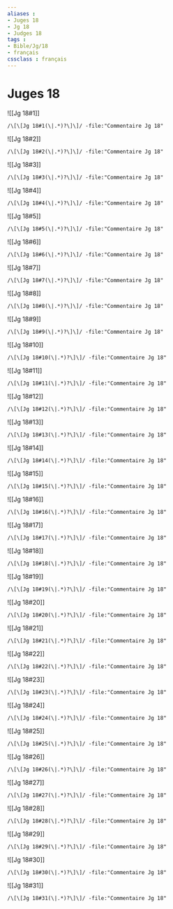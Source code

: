 ```yaml
---
aliases : 
- Juges 18
- Jg 18
- Judges 18
tags : 
- Bible/Jg/18
- français
cssclass : français
---
```


# Juges 18

![[Jg 18#1]]

```query
/\[\[Jg 18#1(\|.*)?\]\]/ -file:"Commentaire Jg 18"
```

![[Jg 18#2]]

```query
/\[\[Jg 18#2(\|.*)?\]\]/ -file:"Commentaire Jg 18"
```

![[Jg 18#3]]

```query
/\[\[Jg 18#3(\|.*)?\]\]/ -file:"Commentaire Jg 18"
```

![[Jg 18#4]]

```query
/\[\[Jg 18#4(\|.*)?\]\]/ -file:"Commentaire Jg 18"
```

![[Jg 18#5]]

```query
/\[\[Jg 18#5(\|.*)?\]\]/ -file:"Commentaire Jg 18"
```

![[Jg 18#6]]

```query
/\[\[Jg 18#6(\|.*)?\]\]/ -file:"Commentaire Jg 18"
```

![[Jg 18#7]]

```query
/\[\[Jg 18#7(\|.*)?\]\]/ -file:"Commentaire Jg 18"
```

![[Jg 18#8]]

```query
/\[\[Jg 18#8(\|.*)?\]\]/ -file:"Commentaire Jg 18"
```

![[Jg 18#9]]

```query
/\[\[Jg 18#9(\|.*)?\]\]/ -file:"Commentaire Jg 18"
```

![[Jg 18#10]]

```query
/\[\[Jg 18#10(\|.*)?\]\]/ -file:"Commentaire Jg 18"
```

![[Jg 18#11]]

```query
/\[\[Jg 18#11(\|.*)?\]\]/ -file:"Commentaire Jg 18"
```

![[Jg 18#12]]

```query
/\[\[Jg 18#12(\|.*)?\]\]/ -file:"Commentaire Jg 18"
```

![[Jg 18#13]]

```query
/\[\[Jg 18#13(\|.*)?\]\]/ -file:"Commentaire Jg 18"
```

![[Jg 18#14]]

```query
/\[\[Jg 18#14(\|.*)?\]\]/ -file:"Commentaire Jg 18"
```

![[Jg 18#15]]

```query
/\[\[Jg 18#15(\|.*)?\]\]/ -file:"Commentaire Jg 18"
```

![[Jg 18#16]]

```query
/\[\[Jg 18#16(\|.*)?\]\]/ -file:"Commentaire Jg 18"
```

![[Jg 18#17]]

```query
/\[\[Jg 18#17(\|.*)?\]\]/ -file:"Commentaire Jg 18"
```

![[Jg 18#18]]

```query
/\[\[Jg 18#18(\|.*)?\]\]/ -file:"Commentaire Jg 18"
```

![[Jg 18#19]]

```query
/\[\[Jg 18#19(\|.*)?\]\]/ -file:"Commentaire Jg 18"
```

![[Jg 18#20]]

```query
/\[\[Jg 18#20(\|.*)?\]\]/ -file:"Commentaire Jg 18"
```

![[Jg 18#21]]

```query
/\[\[Jg 18#21(\|.*)?\]\]/ -file:"Commentaire Jg 18"
```

![[Jg 18#22]]

```query
/\[\[Jg 18#22(\|.*)?\]\]/ -file:"Commentaire Jg 18"
```

![[Jg 18#23]]

```query
/\[\[Jg 18#23(\|.*)?\]\]/ -file:"Commentaire Jg 18"
```

![[Jg 18#24]]

```query
/\[\[Jg 18#24(\|.*)?\]\]/ -file:"Commentaire Jg 18"
```

![[Jg 18#25]]

```query
/\[\[Jg 18#25(\|.*)?\]\]/ -file:"Commentaire Jg 18"
```

![[Jg 18#26]]

```query
/\[\[Jg 18#26(\|.*)?\]\]/ -file:"Commentaire Jg 18"
```

![[Jg 18#27]]

```query
/\[\[Jg 18#27(\|.*)?\]\]/ -file:"Commentaire Jg 18"
```

![[Jg 18#28]]

```query
/\[\[Jg 18#28(\|.*)?\]\]/ -file:"Commentaire Jg 18"
```

![[Jg 18#29]]

```query
/\[\[Jg 18#29(\|.*)?\]\]/ -file:"Commentaire Jg 18"
```

![[Jg 18#30]]

```query
/\[\[Jg 18#30(\|.*)?\]\]/ -file:"Commentaire Jg 18"
```

![[Jg 18#31]]

```query
/\[\[Jg 18#31(\|.*)?\]\]/ -file:"Commentaire Jg 18"
```

